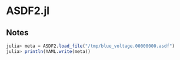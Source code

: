 # ASDF2.jl

## Notes

```Julia
julia> meta = ASDF2.load_file("/tmp/blue_voltage.00000000.asdf")
julia> println(YAML.write(meta))
```
